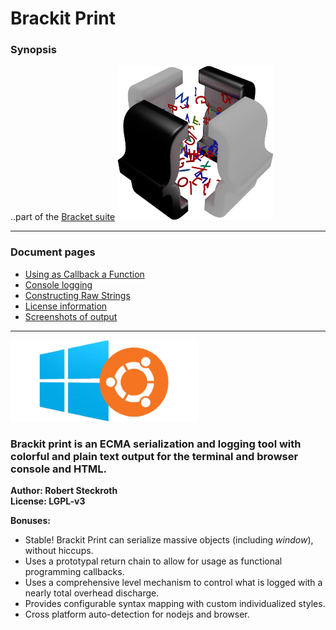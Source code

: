 # Brackit Print
### Synopsis


..part of the [Bracket suite](https://github.com/restarian/restarian/blob/master/bracket/README.md)
![Bracket](https://raw.githubusercontent.com/restarian/restarian/master/bracket/doc/image/bracket_logo_small.png)

------

### Document pages

* [Using as Callback a Function](https://github.com/restarian/bracket_print/blob/master/doc/as_callback.md)
* [Console logging ](https://github.com/restarian/bracket_print/blob/master/doc/as_logger.md)
* [Constructing Raw Strings ](https://github.com/restarian/bracket_print/blob/master/doc/as_string.md)
* [License information](https://github.com/restarian/bracket_print/blob/master/doc/license.md)
* [Screenshots of output ](https://github.com/restarian/bracket_print/blob/master/doc/screenshot.md)

----

[![Ubuntu on Windows](https://raw.githubusercontent.com/restarian/restarian/master/doc/image/ubuntu_windows_logo.png)](https://github.com/Microsoft/BashOnWindows)

### Brackit print is an ECMA serialization and logging tool with colorful and plain text output for the terminal and browser console and HTML.

**Author: Robert Steckroth**  
**License: LGPL-v3**

**Bonuses:**
* Stable! Brackit Print can serialize massive objects (including *window*), without hiccups.
* Uses a prototypal return chain to allow for usage as functional programming callbacks.
* Uses a comprehensive level mechanism to control what is logged with a nearly total overhead discharge.
* Provides configurable syntax mapping with custom individualized styles.
* Cross platform auto-detection for nodejs and browser.

